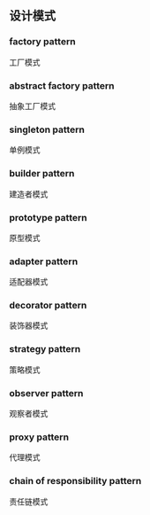 ## 设计模式

### factory pattern
工厂模式

### abstract factory pattern
抽象工厂模式

### singleton pattern
单例模式

### builder pattern
建造者模式

### prototype pattern
原型模式

### adapter pattern
适配器模式

### decorator pattern
装饰器模式

### strategy pattern
策略模式

### observer pattern
观察者模式

### proxy pattern
代理模式

### chain of responsibility pattern
责任链模式